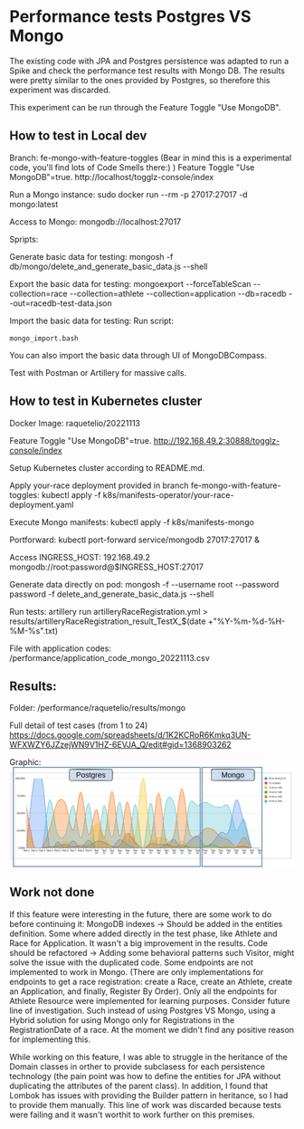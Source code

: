 # Performance tests Postgres VS Mongo

The existing code with JPA and Postgres persistence was adapted to run a Spike and check the performance test results with Mongo DB. 
The results were pretty similar to the ones provided by Postgres, so therefore this experiment was discarded. 

This experiment can be run through the Feature Toggle "Use MongoDB".


## How to test in Local dev
Branch: fe-mongo-with-feature-toggles (Bear in mind this is a experimental code, you'll find lots of Code Smells there:) )
Feature Toggle "Use MongoDB"=true.
http://localhost/togglz-console/index

Run a Mongo instance:
sudo docker run --rm -p 27017:27017 -d mongo:latest   

Access to Mongo:
mongodb://localhost:27017

Spripts:

Generate basic data for testing:
mongosh -f db/mongo/delete_and_generate_basic_data.js --shell

Export the basic data for testing:
mongoexport --forceTableScan  --collection=race  --collection=athlete  --collection=application --db=racedb --out=racedb-test-data.json

Import the basic data for testing:
Run script:
````
mongo_import.bash 
````
You can also import the basic data through UI of MongoDBCompass.

Test with Postman or Artillery for massive calls.


## How to test in Kubernetes cluster

Docker Image: raquetelio/20221113

Feature Toggle "Use MongoDB"=true.
http://192.168.49.2:30888/togglz-console/index

Setup Kubernetes cluster according to README.md.

Apply your-race deployment provided in branch fe-mongo-with-feature-toggles:
kubectl apply -f k8s/manifests-operator/your-race-deployment.yaml

Execute Mongo manifests:
kubectl apply -f k8s/manifests-mongo


Portforward:
kubectl port-forward service/mongodb 27017:27017 &


Access
INGRESS_HOST: 192.168.49.2
mongodb://root:password@$INGRESS_HOST:27017


Generate data directly on pod:
mongosh -f --username root --password password -f   delete_and_generate_basic_data.js --shell

Run tests:
artillery run artilleryRaceRegistration.yml > results/artilleryRaceRegistration_result_TestX_$(date +"%Y-%m-%d-%H-%M-%s".txt) 

File with application codes:
/performance/application_code_mongo_20221113.csv


## Results:

Folder:
/performance/raquetelio/results/mongo

Full detail of test cases (from 1 to 24)
https://docs.google.com/spreadsheets/d/1K2KCRoR6Kmkq3UN-WFXWZY6JZzejWN9V1HZ-6EVJA_Q/edit#gid=1368903262

Graphic:
![Tests graphic postgres-mongo](/performance/raquetelio/results/tests-graphic-postgres-mongo.jpg "Tests graphic postgres-mongo")



## Work not done
If this feature were interesting in the future, there are some work to do before continuing it:
MongoDB indexes -> Should be added in the entities definition. Some where added directly in the test phase, like Athlete and Race for Application. It wasn't a big improvement in the results.
Code should be refactored -> Adding some behavioral patterns such Visitor, might solve the issue with the duplicated code.
Some endpoints are not implemented to work in Mongo. (There are only implementations for endpoints to get a race registration: create a Race, create an Athlete, create an Application, and finally, Register By Order). Only all the endpoints for Athlete Resource were implemented for learning purposes.
Consider future line of investigation. Such instead of using Postgres VS Mongo, using a Hybrid solution for using Mongo only for Registrations in the RegistrationDate of a race. At the moment we didn't find any positive reason for implementing this.

While working on this feature, I was able to struggle in the heritance of the Domain classes in orther to provide subclasess for each persistence technology (the pain point was how to define the entities for JPA without duplicating the attributes of the parent class).
In addition, I found that Lombok has issues with providing the Builder pattern in heritance, so I had to provide them manually. This line of work was discarded because tests were failing and it wasn't worthit to work further on this premises.




